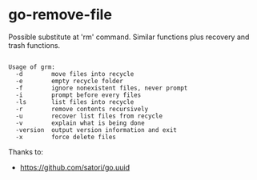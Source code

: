 # go-remove-file
Possible substitute at 'rm' command. Similar functions plus recovery and trash functions.

<pre><code>
Usage of grm:
  -d        move files into recycle
  -e        empty recycle folder
  -f        ignore nonexistent files, never prompt
  -i        prompt before every files
  -ls       list files into recycle
  -r        remove contents recursively
  -u        recover list files from recycle
  -v        explain what is being done
  -version  output version information and exit
  -x        force delete files
</code></pre>

Thanks to:
* https://github.com/satori/go.uuid